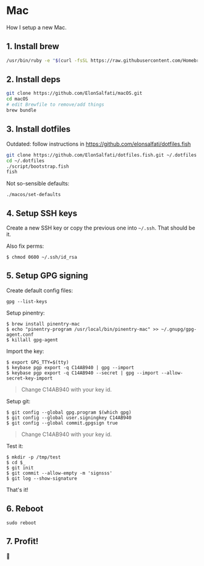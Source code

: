# Mac

How I setup a new Mac.

## 1. Install brew

```sh
/usr/bin/ruby -e "$(curl -fsSL https://raw.githubusercontent.com/Homebrew/install/master/install)"
```

## 2. Install deps

```sh
git clone https://github.com/ElonSalfati/macOS.git
cd macOS
# edit Brewfile to remove/add things
brew bundle
```

## 3. Install dotfiles

Outdated: follow instructions in https://github.com/elonsalfati/dotfiles.fish

```sh
git clone https://github.com/ElonSalfati/dotfiles.fish.git ~/.dotfiles
cd ~/.dotfiles
./script/bootstrap.fish
fish
```

Not so-sensible defaults:

```console
./macos/set-defaults
```

## 4. Setup SSH keys

Create a new SSH key or copy the previous one into `~/.ssh`. That should be
it.

Also fix perms:

```console
$ chmod 0600 ~/.ssh/id_rsa
```

## 5. Setup GPG signing

Create default config files:

```console
gpg --list-keys
```

Setup pinentry:

```console
$ brew install pinentry-mac
$ echo "pinentry-program /usr/local/bin/pinentry-mac" >> ~/.gnupg/gpg-agent.conf
$ killall gpg-agent
```

Import the key:

```console
$ export GPG_TTY=$(tty)
$ keybase pgp export -q C14AB940 | gpg --import
$ keybase pgp export -q C14AB940 --secret | gpg --import --allow-secret-key-import
```

> Change C14AB940 with your key id.

Setup git:

```console
$ git config --global gpg.program $(which gpg)
$ git config --global user.signingkey C14AB940
$ git config --global commit.gpgsign true
```

> Change C14AB940 with your key id.

Test it:

```console
$ mkdir -p /tmp/test
$ cd $_
$ git init
$ git commit --allow-empty -m 'signsss'
$ git log --show-signature
```

That's it!


## 6. Reboot

```console
sudo reboot
```

## 7. Profit!

:beers:
